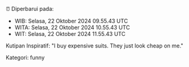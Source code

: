 ⏰ Diperbarui pada:
- WIB: Selasa, 22 Oktober 2024 09.55.43 UTC
- WITA: Selasa, 22 Oktober 2024 10.55.43 UTC
- WIT: Selasa, 22 Oktober 2024 11.55.43 UTC

Kutipan Inspiratif:
"I buy expensive suits. They just look cheap on me."


Kategori: funny

